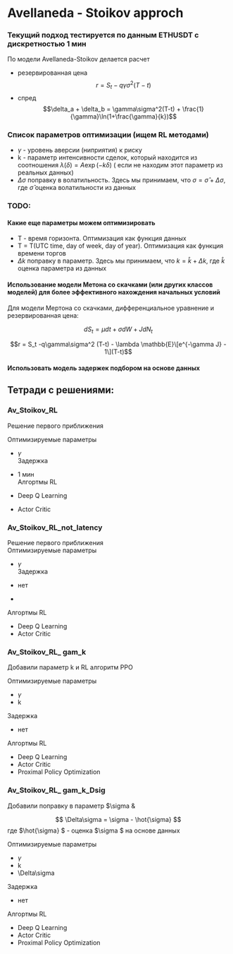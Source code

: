 # Avellaneda - Stoikov approch
### Текущий подход тестируется по данным ETHUSDT с дискретностью 1 мин


По модели Avellaneda-Stoikov делается расчет 
- резервированная цена
$$r = S_t -q\gamma\sigma^2(T-t)$$
- спред
$$\delta_a + \delta_b = \gamma\sigma^2(T-t) + \frac{1}{\gamma}\ln(1+\frac{\gamma}{k})$$

### Список параметров оптимизации (ищем RL методами)
- $\gamma$ - уровень аверсии (ниприятия) к риску
- k - параметр интенсивности сделок, который находится из соотношения $\lambda(\delta) = A\exp(-k\delta)$ ( если не находим этот параметр из реальных данных)
- $\Delta\sigma$ поправку в волатильность. Здесь мы принимаем, что $\sigma = \hat\sigma + \Delta\sigma$, где $\hat\sigma$ оценка волатильности из данных

### TODO:

#### Какие еще параметры можем оптимизировать
- T - время горизонта. Оптимизация как функция данных
- T = T(UTC time, day of week, day of year). Оптимизация как функция времени торгов
- $\Delta k$ поправку в параметр. Здесь мы принимаем, что $k = \hat{k} + \Delta k$, где $\hat{k}$ оценка параметра из данных

#### Использование модели Метона со скачками (или других классов моделей) для более эффективного нахождения начальных условий
Для модели Мертона со скачками, дифференциальное уравнение и резервированная цена:

$$ dS_t = \mu dt +\sigma dW +JdN_t$$

$$r = S_t -q\gamma\sigma^2 (T-t) - \lambda \mathbb{E}\[e^{-\gamma J} - 1\](T-t)$$

#### Использовать модель задержек подбором на основе данных

## Тетради с решениями:  
### Av_Stoikov_RL
Решение первого приближения  

Оптимизируемые параметры  

- $\gamma$  
Задержка

- 1 мин  
Алгортмы RL
 
- Deep Q Learning  
- Actor Critic

### Av_Stoikov_RL_not_latency  
Решение первого приближения  
Оптимизируемые параметры     
- $\gamma$   
Задержка

- нет
- 
Алгортмы RL

- Deep Q Learning  
- Actor Critic

### Av_Stoikov_RL_ gam_k 
Добавили параметр k и RL алгоритм PPO  

Оптимизируемые параметры    

- $\gamma$
- k
  
Задержка

- нет
  
Алгортмы RL

- Deep Q Learning   
- Actor Critic
- Proximal Policy Optimization

### Av_Stoikov_RL_ gam_k_Dsig 
Добавили поправку в параметр $\sigma &

$$ \Delta\sigma = \sigma - \hot{\sigma} $$
где $\hot{\sigma} $ - оценка $\sigma $ на основе данных

Оптимизируемые параметры    

- $\gamma$
- k
- \Delta\sigma
  
Задержка

- нет
  
Алгортмы RL

- Deep Q Learning   
- Actor Critic
- Proximal Policy Optimization
